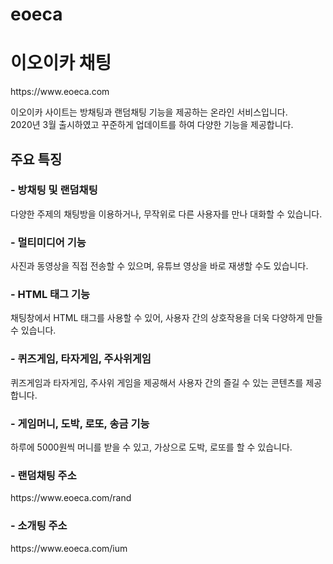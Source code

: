 # eoeca
<h1>이오이카 채팅</h1>
https://www.eoeca.com
<br>
<p>이오이카 사이트는 방채팅과 랜덤채팅 기능을 제공하는 온라인 서비스입니다.<br>
2020년 3월 출시하였고 꾸준하게 업데이트를 하여 다양한 기능을 제공합니다.</p>

<h2>주요 특징</h2>

<h3>- 방채팅 및 랜덤채팅</h3>
<p>다양한 주제의 채팅방을 이용하거나, 무작위로 다른 사용자를 만나 대화할 수 있습니다.</p>

<h3>- 멀티미디어 기능</h3>
<p>사진과 동영상을 직접 전송할 수 있으며, 유튜브 영상을 바로 재생할 수도 있습니다.</p>

<h3>- HTML 태그 기능</h3>
<p>채팅창에서 HTML 태그를 사용할 수 있어, 사용자 간의 상호작용을 더욱 다양하게 만들 수 있습니다.</p>

<h3>- 퀴즈게임, 타자게임, 주사위게임</h3>
<p>퀴즈게임과 타자게임, 주사위 게임을 제공해서 사용자 간의 즐길 수 있는 콘텐츠를 제공합니다.</p>

<h3>- 게임머니, 도박, 로또, 송금 기능</h3>
<p>하루에 5000원씩 머니를 받을 수 있고, 가상으로 도박, 로또를 할 수 있습니다.</p>

<h3>- 랜덤채팅 주소</h3>
https://www.eoeca.com/rand

<h3>- 소개팅 주소</h3>
https://www.eoeca.com/ium
